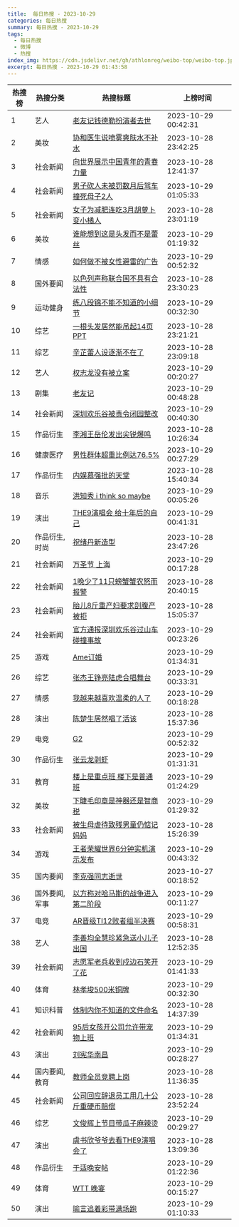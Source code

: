 ```yaml
---
title:  每日热搜 - 2023-10-29
categories: 每日热搜
summary: 每日热搜 - 2023-10-29
tags:
  - 每日热搜
  - 微博
  - 热搜
index_img: https://cdn.jsdelivr.net/gh/athlonreg/weibo-top/weibo-top.jpeg
excerpt: 每日热搜 - 2023-10-29 01:43:58
---
```


| 热搜榜 | 热搜分类 | 热搜标题 | 上榜时间 |
| --- | --- | --- | --- |
| 1 | 艺人 | [老友记钱德勒扮演者去世](https://s.weibo.com/weibo%3Fq%3D%2523%E8%80%81%E5%8F%8B%E8%AE%B0%E9%92%B1%E5%BE%B7%E5%8B%92%E6%89%AE%E6%BC%94%E8%80%85%E5%8E%BB%E4%B8%96%2523) | 2023-10-29 00:42:31 | 
| 2 | 美妆 | [协和医生说喷雾爽肤水不补水](https://s.weibo.com/weibo%3Fq%3D%2523%E5%8D%8F%E5%92%8C%E5%8C%BB%E7%94%9F%E8%AF%B4%E5%96%B7%E9%9B%BE%E7%88%BD%E8%82%A4%E6%B0%B4%E4%B8%8D%E8%A1%A5%E6%B0%B4%2523) | 2023-10-28 23:42:25 | 
| 3 | 社会新闻 | [向世界展示中国青年的青春力量](https://s.weibo.com/weibo%3Fq%3D%2523%E5%90%91%E4%B8%96%E7%95%8C%E5%B1%95%E7%A4%BA%E4%B8%AD%E5%9B%BD%E9%9D%92%E5%B9%B4%E7%9A%84%E9%9D%92%E6%98%A5%E5%8A%9B%E9%87%8F%2523) | 2023-10-28 12:41:37 | 
| 4 | 社会新闻 | [男子砍人未被罚数月后驾车撞死母子2人](https://s.weibo.com/weibo%3Fq%3D%2523%E7%94%B7%E5%AD%90%E7%A0%8D%E4%BA%BA%E6%9C%AA%E8%A2%AB%E7%BD%9A%E6%95%B0%E6%9C%88%E5%90%8E%E9%A9%BE%E8%BD%A6%E6%92%9E%E6%AD%BB%E6%AF%8D%E5%AD%902%E4%BA%BA%2523) | 2023-10-29 01:05:33 | 
| 5 | 社会新闻 | [女子为减肥连吃3月胡萝卜变小橘人](https://s.weibo.com/weibo%3Fq%3D%2523%E5%A5%B3%E5%AD%90%E4%B8%BA%E5%87%8F%E8%82%A5%E8%BF%9E%E5%90%833%E6%9C%88%E8%83%A1%E8%90%9D%E5%8D%9C%E5%8F%98%E5%B0%8F%E6%A9%98%E4%BA%BA%2523) | 2023-10-28 23:01:19 | 
| 6 | 美妆 | [谁能想到这是头发而不是蕾丝](https://s.weibo.com/weibo%3Fq%3D%2523%E8%B0%81%E8%83%BD%E6%83%B3%E5%88%B0%E8%BF%99%E6%98%AF%E5%A4%B4%E5%8F%91%E8%80%8C%E4%B8%8D%E6%98%AF%E8%95%BE%E4%B8%9D%2523) | 2023-10-29 01:19:32 | 
| 7 | 情感 | [如何做不被女性避雷的广告](https://s.weibo.com/weibo%3Fq%3D%2523%E5%A6%82%E4%BD%95%E5%81%9A%E4%B8%8D%E8%A2%AB%E5%A5%B3%E6%80%A7%E9%81%BF%E9%9B%B7%E7%9A%84%E5%B9%BF%E5%91%8A%2523) | 2023-10-29 00:52:32 | 
| 8 | 国外要闻 | [以色列声称联合国不具有合法性](https://s.weibo.com/weibo%3Fq%3D%2523%E4%BB%A5%E8%89%B2%E5%88%97%E5%A3%B0%E7%A7%B0%E8%81%94%E5%90%88%E5%9B%BD%E4%B8%8D%E5%85%B7%E6%9C%89%E5%90%88%E6%B3%95%E6%80%A7%2523) | 2023-10-28 23:30:23 | 
| 9 | 运动健身 | [练八段锦不能不知道的小细节](https://s.weibo.com/weibo%3Fq%3D%2523%E7%BB%83%E5%85%AB%E6%AE%B5%E9%94%A6%E4%B8%8D%E8%83%BD%E4%B8%8D%E7%9F%A5%E9%81%93%E7%9A%84%E5%B0%8F%E7%BB%86%E8%8A%82%2523) | 2023-10-29 00:32:30 | 
| 10 | 综艺 | [一根头发居然能吊起14页PPT](https://s.weibo.com/weibo%3Fq%3D%2523%E4%B8%80%E6%A0%B9%E5%A4%B4%E5%8F%91%E5%B1%85%E7%84%B6%E8%83%BD%E5%90%8A%E8%B5%B714%E9%A1%B5PPT%2523) | 2023-10-28 23:21:21 | 
| 11 | 综艺 | [辛芷蕾人设逐渐不在了](https://s.weibo.com/weibo%3Fq%3D%2523%E8%BE%9B%E8%8A%B7%E8%95%BE%E4%BA%BA%E8%AE%BE%E9%80%90%E6%B8%90%E4%B8%8D%E5%9C%A8%E4%BA%86%2523) | 2023-10-28 23:09:18 | 
| 12 | 艺人 | [权志龙没有被立案](https://s.weibo.com/weibo%3Fq%3D%2523%E6%9D%83%E5%BF%97%E9%BE%99%E6%B2%A1%E6%9C%89%E8%A2%AB%E7%AB%8B%E6%A1%88%2523) | 2023-10-29 00:20:27 | 
| 13 | 剧集 | [老友记](https://s.weibo.com/weibo%3Fq%3D%2523%E8%80%81%E5%8F%8B%E8%AE%B0%2523) | 2023-10-29 00:48:28 | 
| 14 | 社会新闻 | [深圳欢乐谷被责令闭园整改](https://s.weibo.com/weibo%3Fq%3D%2523%E6%B7%B1%E5%9C%B3%E6%AC%A2%E4%B9%90%E8%B0%B7%E8%A2%AB%E8%B4%A3%E4%BB%A4%E9%97%AD%E5%9B%AD%E6%95%B4%E6%94%B9%2523) | 2023-10-29 00:40:30 | 
| 15 | 作品衍生 | [李湘王岳伦发出尖锐爆鸣](https://s.weibo.com/weibo%3Fq%3D%2523%E6%9D%8E%E6%B9%98%E7%8E%8B%E5%B2%B3%E4%BC%A6%E5%8F%91%E5%87%BA%E5%B0%96%E9%94%90%E7%88%86%E9%B8%A3%2523) | 2023-10-28 10:26:34 | 
| 16 | 健康医疗 | [男性群体超重比例达76.5%](https://s.weibo.com/weibo%3Fq%3D%2523%E7%94%B7%E6%80%A7%E7%BE%A4%E4%BD%93%E8%B6%85%E9%87%8D%E6%AF%94%E4%BE%8B%E8%BE%BE76.5%25%2523) | 2023-10-29 00:27:29 | 
| 17 | 作品衍生 | [内娱慕强批的天堂](https://s.weibo.com/weibo%3Fq%3D%2523%E5%86%85%E5%A8%B1%E6%85%95%E5%BC%BA%E6%89%B9%E7%9A%84%E5%A4%A9%E5%A0%82%2523) | 2023-10-28 15:40:34 | 
| 18 | 音乐 | [洪知秀 i think so maybe](https://s.weibo.com/weibo%3Fq%3D%2523%E6%B4%AA%E7%9F%A5%E7%A7%80%20i%20think%20so%20maybe%2523) | 2023-10-29 00:05:26 | 
| 19 | 演出 | [THE9演唱会 给十年后的自己](https://s.weibo.com/weibo%3Fq%3D%2523THE9%E6%BC%94%E5%94%B1%E4%BC%9A%20%E7%BB%99%E5%8D%81%E5%B9%B4%E5%90%8E%E7%9A%84%E8%87%AA%E5%B7%B1%2523) | 2023-10-29 00:41:31 | 
| 20 | 作品衍生,时尚 | [祝绪丹新造型](https://s.weibo.com/weibo%3Fq%3D%2523%E7%A5%9D%E7%BB%AA%E4%B8%B9%E6%96%B0%E9%80%A0%E5%9E%8B%2523) | 2023-10-28 23:47:26 | 
| 21 | 社会新闻 | [万圣节 上海](https://s.weibo.com/weibo%3Fq%3D%2523%E4%B8%87%E5%9C%A3%E8%8A%82%20%E4%B8%8A%E6%B5%B7%2523) | 2023-10-29 00:17:28 | 
| 22 | 社会新闻 | [1晚少了11只螃蟹蟹农怒而报警](https://s.weibo.com/weibo%3Fq%3D%25231%E6%99%9A%E5%B0%91%E4%BA%8611%E5%8F%AA%E8%9E%83%E8%9F%B9%E8%9F%B9%E5%86%9C%E6%80%92%E8%80%8C%E6%8A%A5%E8%AD%A6%2523) | 2023-10-28 20:40:15 | 
| 23 | 社会新闻 | [胎儿8斤重产妇要求剖腹产被拒](https://s.weibo.com/weibo%3Fq%3D%2523%E8%83%8E%E5%84%BF8%E6%96%A4%E9%87%8D%E4%BA%A7%E5%A6%87%E8%A6%81%E6%B1%82%E5%89%96%E8%85%B9%E4%BA%A7%E8%A2%AB%E6%8B%92%2523) | 2023-10-28 15:05:37 | 
| 24 | 社会新闻 | [官方通报深圳欢乐谷过山车碰撞事故](https://s.weibo.com/weibo%3Fq%3D%2523%E5%AE%98%E6%96%B9%E9%80%9A%E6%8A%A5%E6%B7%B1%E5%9C%B3%E6%AC%A2%E4%B9%90%E8%B0%B7%E8%BF%87%E5%B1%B1%E8%BD%A6%E7%A2%B0%E6%92%9E%E4%BA%8B%E6%95%85%2523) | 2023-10-29 00:23:26 | 
| 25 | 游戏 | [Ame订婚](https://s.weibo.com/weibo%3Fq%3D%2523Ame%E8%AE%A2%E5%A9%9A%2523) | 2023-10-29 01:34:31 | 
| 26 | 综艺 | [张杰王铮亮陆虎合唱舞台](https://s.weibo.com/weibo%3Fq%3D%2523%E5%BC%A0%E6%9D%B0%E7%8E%8B%E9%93%AE%E4%BA%AE%E9%99%86%E8%99%8E%E5%90%88%E5%94%B1%E8%88%9E%E5%8F%B0%2523) | 2023-10-29 00:33:31 | 
| 27 | 情感 | [我越来越喜欢温柔的人了](https://s.weibo.com/weibo%3Fq%3D%2523%E6%88%91%E8%B6%8A%E6%9D%A5%E8%B6%8A%E5%96%9C%E6%AC%A2%E6%B8%A9%E6%9F%94%E7%9A%84%E4%BA%BA%E4%BA%86%2523) | 2023-10-29 00:18:28 | 
| 28 | 演出 | [陈楚生居然唱了活该](https://s.weibo.com/weibo%3Fq%3D%2523%E9%99%88%E6%A5%9A%E7%94%9F%E5%B1%85%E7%84%B6%E5%94%B1%E4%BA%86%E6%B4%BB%E8%AF%A5%2523) | 2023-10-28 15:37:36 | 
| 29 | 电竞 | [G2](https://s.weibo.com/weibo%3Fq%3D%2523G2%2523) | 2023-10-29 00:52:32 | 
| 30 | 作品衍生 | [张云龙剥虾](https://s.weibo.com/weibo%3Fq%3D%2523%E5%BC%A0%E4%BA%91%E9%BE%99%E5%89%A5%E8%99%BE%2523) | 2023-10-29 01:31:31 | 
| 31 | 教育 | [楼上是重点班 楼下是普通班](https://s.weibo.com/weibo%3Fq%3D%2523%E6%A5%BC%E4%B8%8A%E6%98%AF%E9%87%8D%E7%82%B9%E7%8F%AD%20%E6%A5%BC%E4%B8%8B%E6%98%AF%E6%99%AE%E9%80%9A%E7%8F%AD%2523) | 2023-10-29 01:24:29 | 
| 32 | 美妆 | [下睫毛印章是神器还是智商税](https://s.weibo.com/weibo%3Fq%3D%2523%E4%B8%8B%E7%9D%AB%E6%AF%9B%E5%8D%B0%E7%AB%A0%E6%98%AF%E7%A5%9E%E5%99%A8%E8%BF%98%E6%98%AF%E6%99%BA%E5%95%86%E7%A8%8E%2523) | 2023-10-29 01:29:32 | 
| 33 | 社会新闻 | [被生母虐待致残男童仍惦记妈妈](https://s.weibo.com/weibo%3Fq%3D%2523%E8%A2%AB%E7%94%9F%E6%AF%8D%E8%99%90%E5%BE%85%E8%87%B4%E6%AE%8B%E7%94%B7%E7%AB%A5%E4%BB%8D%E6%83%A6%E8%AE%B0%E5%A6%88%E5%A6%88%2523) | 2023-10-28 15:26:39 | 
| 34 | 游戏 | [王者荣耀世界6分钟实机演示发布](https://s.weibo.com/weibo%3Fq%3D%2523%E7%8E%8B%E8%80%85%E8%8D%A3%E8%80%80%E4%B8%96%E7%95%8C6%E5%88%86%E9%92%9F%E5%AE%9E%E6%9C%BA%E6%BC%94%E7%A4%BA%E5%8F%91%E5%B8%83%2523) | 2023-10-29 00:43:32 | 
| 35 | 国内要闻 | [李克强同志逝世](https://s.weibo.com/weibo%3Fq%3D%2523%E6%9D%8E%E5%85%8B%E5%BC%BA%E5%90%8C%E5%BF%97%E9%80%9D%E4%B8%96%2523) | 2023-10-27 00:18:52 | 
| 36 | 国外要闻,军事 | [以方称对哈马斯的战争进入第二阶段](https://s.weibo.com/weibo%3Fq%3D%2523%E4%BB%A5%E6%96%B9%E7%A7%B0%E5%AF%B9%E5%93%88%E9%A9%AC%E6%96%AF%E7%9A%84%E6%88%98%E4%BA%89%E8%BF%9B%E5%85%A5%E7%AC%AC%E4%BA%8C%E9%98%B6%E6%AE%B5%2523) | 2023-10-29 00:11:27 | 
| 37 | 电竞 | [AR晋级TI12败者组半决赛](https://s.weibo.com/weibo%3Fq%3D%2523AR%E6%99%8B%E7%BA%A7TI12%E8%B4%A5%E8%80%85%E7%BB%84%E5%8D%8A%E5%86%B3%E8%B5%9B%2523) | 2023-10-29 00:58:31 | 
| 38 | 艺人 | [李善均全慧珍紧急送小儿子出国](https://s.weibo.com/weibo%3Fq%3D%2523%E6%9D%8E%E5%96%84%E5%9D%87%E5%85%A8%E6%85%A7%E7%8F%8D%E7%B4%A7%E6%80%A5%E9%80%81%E5%B0%8F%E5%84%BF%E5%AD%90%E5%87%BA%E5%9B%BD%2523) | 2023-10-28 12:52:35 | 
| 39 | 社会新闻 | [志愿军老兵收到戍边石笑开了花](https://s.weibo.com/weibo%3Fq%3D%2523%E5%BF%97%E6%84%BF%E5%86%9B%E8%80%81%E5%85%B5%E6%94%B6%E5%88%B0%E6%88%8D%E8%BE%B9%E7%9F%B3%E7%AC%91%E5%BC%80%E4%BA%86%E8%8A%B1%2523) | 2023-10-29 01:41:33 | 
| 40 | 体育 | [林孝埈500米铜牌](https://s.weibo.com/weibo%3Fq%3D%2523%E6%9E%97%E5%AD%9D%E5%9F%88500%E7%B1%B3%E9%93%9C%E7%89%8C%2523) | 2023-10-29 00:32:30 | 
| 41 | 知识科普 | [体制内你不知道的文件命名](https://s.weibo.com/weibo%3Fq%3D%2523%E4%BD%93%E5%88%B6%E5%86%85%E4%BD%A0%E4%B8%8D%E7%9F%A5%E9%81%93%E7%9A%84%E6%96%87%E4%BB%B6%E5%91%BD%E5%90%8D%2523) | 2023-10-28 14:37:39 | 
| 42 | 社会新闻 | [95后女孩开公司允许带宠物上班](https://s.weibo.com/weibo%3Fq%3D%252395%E5%90%8E%E5%A5%B3%E5%AD%A9%E5%BC%80%E5%85%AC%E5%8F%B8%E5%85%81%E8%AE%B8%E5%B8%A6%E5%AE%A0%E7%89%A9%E4%B8%8A%E7%8F%AD%2523) | 2023-10-29 01:34:31 | 
| 43 | 演出 | [刘宪华南昌](https://s.weibo.com/weibo%3Fq%3D%2523%E5%88%98%E5%AE%AA%E5%8D%8E%E5%8D%97%E6%98%8C%2523) | 2023-10-29 00:28:27 | 
| 44 | 国内要闻,教育 | [教师全员竞聘上岗](https://s.weibo.com/weibo%3Fq%3D%2523%E6%95%99%E5%B8%88%E5%85%A8%E5%91%98%E7%AB%9E%E8%81%98%E4%B8%8A%E5%B2%97%2523) | 2023-10-28 11:36:35 | 
| 45 | 社会新闻 | [公司回应辞退员工用几十公斤重硬币赔偿](https://s.weibo.com/weibo%3Fq%3D%2523%E5%85%AC%E5%8F%B8%E5%9B%9E%E5%BA%94%E8%BE%9E%E9%80%80%E5%91%98%E5%B7%A5%E7%94%A8%E5%87%A0%E5%8D%81%E5%85%AC%E6%96%A4%E9%87%8D%E7%A1%AC%E5%B8%81%E8%B5%94%E5%81%BF%2523) | 2023-10-28 23:52:24 | 
| 46 | 综艺 | [文俊辉上节目带瓜子麻辣烫](https://s.weibo.com/weibo%3Fq%3D%2523%E6%96%87%E4%BF%8A%E8%BE%89%E4%B8%8A%E8%8A%82%E7%9B%AE%E5%B8%A6%E7%93%9C%E5%AD%90%E9%BA%BB%E8%BE%A3%E7%83%AB%2523) | 2023-10-29 00:29:27 | 
| 47 | 演出 | [虞书欣爷爷去看THE9演唱会了](https://s.weibo.com/weibo%3Fq%3D%2523%E8%99%9E%E4%B9%A6%E6%AC%A3%E7%88%B7%E7%88%B7%E5%8E%BB%E7%9C%8BTHE9%E6%BC%94%E5%94%B1%E4%BC%9A%E4%BA%86%2523) | 2023-10-28 13:09:36 | 
| 48 | 作品衍生 | [于适晚安帖](https://s.weibo.com/weibo%3Fq%3D%2523%E4%BA%8E%E9%80%82%E6%99%9A%E5%AE%89%E5%B8%96%2523) | 2023-10-29 01:22:36 | 
| 49 | 体育 | [WTT 晚宴](https://s.weibo.com/weibo%3Fq%3D%2523WTT%20%E6%99%9A%E5%AE%B4%2523) | 2023-10-29 00:15:27 | 
| 50 | 演出 | [喻言追着彩带满场跑](https://s.weibo.com/weibo%3Fq%3D%2523%E5%96%BB%E8%A8%80%E8%BF%BD%E7%9D%80%E5%BD%A9%E5%B8%A6%E6%BB%A1%E5%9C%BA%E8%B7%91%2523) | 2023-10-29 01:10:33 | 
